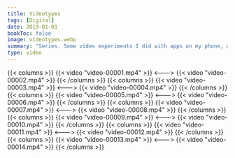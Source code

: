 ```yaml
---
title: Videotypes
tags: [Digital]
date: 2019-01-01
bookToc: false
image: videotypes.webp
summary: "Series. Some video experiments I did with apps on my phone, weird TVs, and other found footage."
type: video
---
```


{{< columns >}}
{{< video "video-00001.mp4" >}}
<--->
{{< video "video-00002.mp4" >}}
{{< /columns >}}
{{< columns >}}
{{< video "video-00003.mp4" >}}
<--->
{{< video "video-00004.mp4" >}}
{{< /columns >}}
{{< columns >}}
{{< video "video-00005.mp4" >}}
<--->
{{< video "video-00006.mp4" >}}
{{< /columns >}}
{{< columns >}}
{{< video "video-00007.mp4" >}}
<--->
{{< video "video-00008.mp4" >}}
{{< /columns >}}
{{< columns >}}
{{< video "video-00009.mp4" >}}
<--->
{{< video "video-00010.mp4" >}}
{{< /columns >}}
{{< columns >}}
{{< video "video-00011.mp4" >}}
<--->
{{< video "video-00012.mp4" >}}
{{< /columns >}}
{{< columns >}}
{{< video "video-00013.mp4" >}}
<--->
{{< video "video-00014.mp4" >}}
{{< /columns >}}